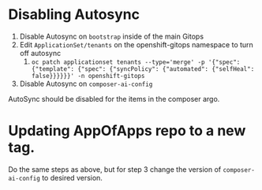 # Disabling Autosync

1. Disable Autosync on `bootstrap` inside of the main Gitops
2. Edit `ApplicationSet/tenants` on the openshift-gitops namespace to turn off autosync
   1. `oc patch applicationset tenants --type='merge' -p '{"spec": {"template": {"spec": {"syncPolicy": {"automated": {"selfHeal": false}}}}}}' -n openshift-gitops`
3. Disable Autosync on `composer-ai-config`

AutoSync should be disabled for the items in the composer argo.

# Updating AppOfApps repo to a new tag.

Do the same steps as above, but for step 3 change the version of `composer-ai-config` to desired version.